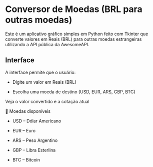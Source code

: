 # Conversor de Moedas (BRL para outras moedas)
Este é um aplicativo gráfico simples em Python feito com Tkinter que converte valores em Reais (BRL) para outras moedas estrangeiras utilizando a API pública da AwesomeAPI.

## Interface
A interface permite que o usuário:

* Digite um valor em Reais (BRL)

* Escolha uma moeda de destino (USD, EUR, ARS, GBP, BTC)

Veja o valor convertido e a cotação atual

📌 Moedas disponíveis
* USD – Dólar Americano

* EUR – Euro

* ARS – Peso Argentino

* GBP – Libra Esterlina

* BTC – Bitcoin

